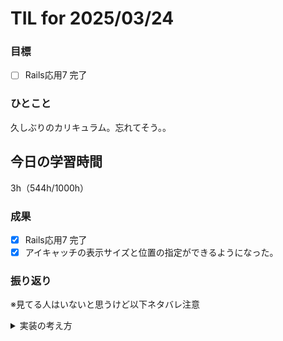 # TIL for 2025/03/24

### 目標

- [ ] Rails応用7 完了

### ひとこと

久しぶりのカリキュラム。忘れてそう。。

## 今日の学習時間

3h（544h/1000h）
  
### 成果

- [x] Rails応用7 完了
- [x] アイキャッチの表示サイズと位置の指定ができるようになった。
 
### 振り返り 

※見てる人はいないと思うけど以下ネタバレ注意

<details><summary>実装の考え方</summary>

カリキュラムを読みながらやることをなんとなく予想すると、

- articleテーブルにカラムを追加しそう

- てことはデータベースに保存するparamsに今回追加するカラムの保存を許可する必要がありそう

- バリデーションの設定を編集する必要がありそう

- 日本語に翻訳する箇所がありそう


今回主に変わるところは管理者画面の記事編集画面なのでそこに注意。

ビューで言うと```views/admins/articles/edit.html.slim```にアイキャッチのサイズ指定するフォームが追加される。

---

マイグレーションにeyecatch_alignとeyecatch_widthの詳細を記述

articles_controller.rbのartcile_paramsにそれらの保存を許可

app/views/admin/articles/edit.html.slimを編集

app/views/shared/_article.html.slimを編集

config/locales/activerecord.ja.ymlとconfig/locales/enums.ja.ymlに日本語訳を記述


</details>
